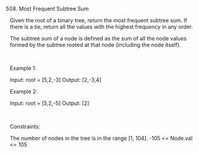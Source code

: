 508. Most Frequent Subtree Sum

Given the root of a binary tree, return the most frequent subtree sum. If there is a tie, return all the values with the highest frequency in any order.

The subtree sum of a node is defined as the sum of all the node values formed by the subtree rooted at that node (including the node itself).

 

Example 1:

Input: root = [5,2,-3]
Output: [2,-3,4]


Example 2:

Input: root = [5,2,-5]
Output: [2]


 

Constraints:

The number of nodes in the tree is in the range [1, 104].
-105 <= Node.val <= 105
